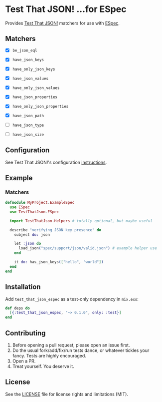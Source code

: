 # Test That JSON! ...for ESpec

Provides [Test That JSON!](https://github.com/facto/test_that_json) matchers for use with [ESpec](https://github.com/antonmi/espec).


## Matchers

- [x] `be_json_eql`
- [x] `have_json_keys`
- [x] `have_only_json_keys`
- [x] `have_json_values`
- [x] `have_only_json_values`
- [x] `have_json_properties`
- [x] `have_only_json_properties`
- [x] `have_json_path`
- [ ] `have_json_type`
- [ ] `have_json_size`


## Configuration

See Test That JSON!'s configuration [instructions](https://github.com/facto/test_that_json#configuration).


## Example

### Matchers

```elixir
defmodule MyProject.ExampleSpec
  use ESpec
  use TestThatJson.ESpec

  import TestThatJson.Helpers # totally optional, but maybe useful

  describe "verifying JSON key presence" do
    subject do: json

    let :json do
      load_json("spec/support/json/valid.json") # example helper use
    end

    it do: has_json_keys(["hello", "world"])
  end
end
```


## Installation

Add `test_that_json_espec` as a test-only dependency in `mix.exs`:

```elixir
def deps do
  [{:test_that_json_espec, "~> 0.1.0", only: :test}]
end
```


## Contributing

1. Before opening a pull request, please open an issue first.
2. Do the usual fork/add/fix/run tests dance, or whatever tickles your fancy. Tests are highly encouraged.
3. Open a PR.
4. Treat yourself. You deserve it.


## License

See the [LICENSE](LICENSE.md) file for license rights and limitations (MIT).
